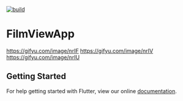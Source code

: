 [![build](https://github.com/felangel/bloc/workflows/build/badge.svg)](https://github.com/felangel/bloc/actions)

# FilmViewApp

https://gifyu.com/image/nrIF
https://gifyu.com/image/nrIV
https://gifyu.com/image/nrIU

## Getting Started

For help getting started with Flutter, view our online
[documentation](https://flutter.dev/).
